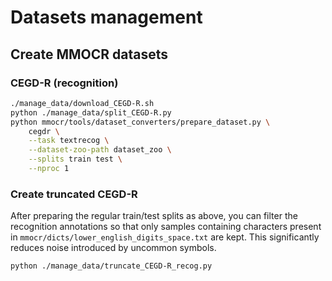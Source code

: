 # Datasets management

## Create MMOCR datasets
### CEGD-R (recognition)
```bash
./manage_data/download_CEGD-R.sh
python ./manage_data/split_CEGD-R.py
python mmocr/tools/dataset_converters/prepare_dataset.py \
    cegdr \
    --task textrecog \
    --dataset-zoo-path dataset_zoo \
    --splits train test \
    --nproc 1
```

### Create truncated CEGD-R
After preparing the regular train/test splits as above, you can filter the
recognition annotations so that only samples containing characters present in
`mmocr/dicts/lower_english_digits_space.txt` are kept. This significantly
reduces noise introduced by uncommon symbols.

```bash
python ./manage_data/truncate_CEGD-R_recog.py
```